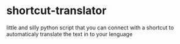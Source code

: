 # shortcut-translator
little and silly python script that you can connect with a shortcut to  automaticaly translate the text in to your lenguage
